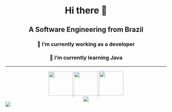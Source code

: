<div align="center"="center">
    <h1 align="center">Hi there 👋</h1>
    <h2 align="center">A Software Engineering from Brazil</h2>
</div>
<div align="center"="center">
    <h3 align="center">🔭 I’m currently working as a developer</h3>
    <h3 align="center">🌱 I’m currently learning Java</h3>
</div>
<hr/>
<div align="center">
    <a href="https://www.linkedin.com/in/carlos-cardoso-886530249/">
        <img max width=75px
            src="https://img.shields.io/badge/LinkedIn-0077B5?style=for-the-badge&logo=linkedin&logoColor=white">
    </a>
    <a href="https://wa.me/5551984160259?text=Oii+vim+pelo+teu+GitHub+%3AP">
        <img max width=75px src="https://img.shields.io/badge/WhatsApp-25D366?logo=whatsapp&logoColor=fff&style=flat">
    </a>
    <a href="https://www.instagram.com/carlos_ccardoso/">
        <img max width=76px
            src="https://img.shields.io/badge/Instagram-E4405F?style=for-the-badge&logo=instagram&logoColor=white">
    </a>


</div>

<div align="center">
    <img src="https://skillicons.dev/icons?i=js,html,css,php,laravel,git,java,photoshop">
</div>
</main>
<img
    src="https://cdn.lordicon.com/szoiozyr.json">
